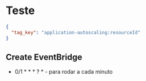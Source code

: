 # Teste
```json
{
  "tag_key": "application-autoscaling:resourceId"
}
```
## Create EventBridge

- 0/1 * * * ? * - para rodar a cada minuto
